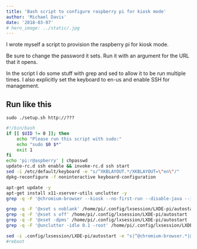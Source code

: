 ```yaml
---
title: 'Bash script to configure raspberry pi for kiosk mode'
author: 'Michael Davis'
date: '2018-03-07'
# hero_image: ../static/.jpg
---
```


I wrote myself a script to provision the raspberry pi for kiosk mode. 

Be sure to change the password it sets.
Run it with an argument for the URL that it opens.

In the script I do some stuff with grep and sed to allow it to be run multiple times. I also explicitly set the keyboard to en-us and enable SSH for management.


## Run like this
`sudo ./setup.sh http://???`

```bash
#!/bin/bash
if [[ $UID != 0 ]]; then
    echo "Please run this script with sudo:"
    echo "sudo $0 $*"
    exit 1
fi
echo 'pi:r@aspberry' | chpasswd
update-rc.d ssh enable && invoke-rc.d ssh start
sed -i /etc/default/keyboard -e "s/^XKBLAYOUT.*/XKBLAYOUT=\"en\"/"
dpkg-reconfigure -f noninteractive keyboard-configuration

apt-get update -y
apt-get install x11-xserver-utils unclutter -y
grep -q -F '@chromium-browser --kiosk --no-first-run --disable-java --incognito' /home/pi/.config/lxsession/LXDE-pi/autostart || echo '@chromium-browser --kiosk --no-first-run --disable-java --incognito http://michaelwda.com' >> /home/pi/.config/lxsession/LXDE-pi/autostart

grep -q -F '@xset s noblank' /home/pi/.config/lxsession/LXDE-pi/autostart || echo '@xset s noblank' >> /home/pi/.config/lxsession/LXDE-pi/autostart
grep -q -F '@xset s off' /home/pi/.config/lxsession/LXDE-pi/autostart || echo '@xset s off' >> /home/pi/.config/lxsession/LXDE-pi/autostart
grep -q -F '@xset -dpms' /home/pi/.config/lxsession/LXDE-pi/autostart || echo '@xset -dpms' >> /home/pi/.config/lxsession/LXDE-pi/autostart
grep -q -F '@unclutter -idle 0.1 -root' /home/pi/.config/lxsession/LXDE-pi/autostart || echo '@unclutter -idle 0.1 -root' >> /home/pi/.config/lxsession/LXDE-pi/autostart

sed -i .config/lxsession/LXDE-pi/autostart -e "s|^@chromium-browser.*|@chromium-browser --kiosk --no-first-run --disable-java --incognito $1|"
#reboot
```